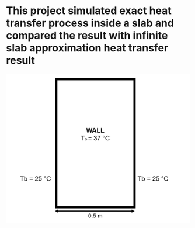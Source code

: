 # This project simulated exact heat transfer process inside a slab and compared the result with infinite slab approximation heat transfer result
![pic](https://github.com/SamoaChen/Heat-Transfer-Projects/blob/master/Infinite%20Slabs/wall.png)
